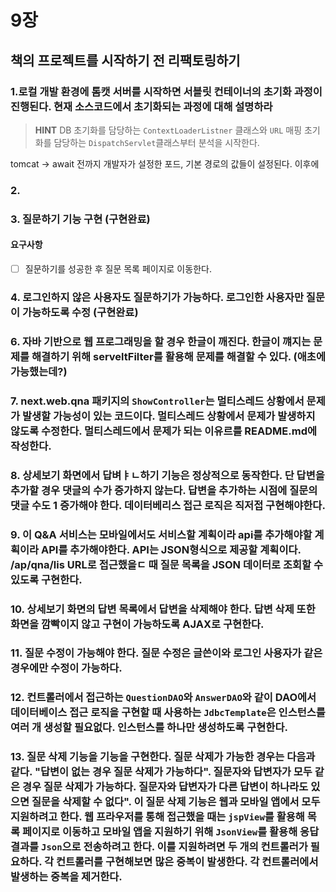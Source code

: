 # 9장

## 책의 프로젝트를 시작하기 전 리팩토링하기

### 1.로컬 개발 환경에 톰캣 서버를 시작하면 서블릿 컨테이너의 초기화 과정이 진행된다. 현재 소스코드에서 초기화되는 과정에 대해 설명하라

> **HINT** DB 초기화를 담당하는 `ContextLoaderListner` 클래스와 `URL` 매핑 초기화를 담당하는 `DispatchServlet`클래스부터 분석을 시작한다.

tomcat -> await 전까지 개발자가 설정한 포드, 기본 경로의 값들이 설정된다.
이후에

### 2.

### 3. 질문하기 기능 구현 (구현완료)

#### 요구사항

- [ ] 질문하기를 성공한 후 질문 목록 페이지로 이동한다.

### 4. 로그인하지 않은 사용자도 질문하기가 가능하다. 로그인한 사용자만 질문이 가능하도록 수정 (구현완료)

### 6. 자바 기반으로 웹 프로그래밍을 할 경우 한글이 깨진다. 한글이 꺠지는 문제를 해결하기 위해 serveltFilter를 활용해 문제를 해결할 수 있다.   (애초에 가능했는데?)

### 7. next.web.qna 패키지의 `ShowController`는 멀티스레드 상황에서 문제가 발생할 가능성이 있는 코드이다. 멀티스레드 상황에서 문제가 발생하지 않도록 수정한다. 멀티스레드에서 문제가 되는 이유르를 README.md에 작성한다.

### 8. 상세보기 화면에서 답벼ㅑㄴ하기 기능은 정상적으로 동작한다. 단 답변을 추가할 경우 댓글의 수가 증가하지 않는다. 답변을 추가하는 시점에 질문의 댓글 수도 1 증가해야 한다. 데이터베리스 접근 로직은 직저접 구현해야한다.

### 9. 이 Q&A 서비스는 모바일에서도 서비스할 계획이라 api를 추가해야할 계획이라 API를 추가해야한다. API는 JSON형식으로 제공할 계획이다. /ap/qna/lis URL로 접근했을ㄷ 때 질문 목록을 JSON 데이터로 조회할 수 있도록 구현한다.

### 10. 상세보기 화면의 답변 목록에서 답변을 삭제해야 한다. 답변 삭제 또한 화면을 깜빡이지 않고 구현이 가능하도록 AJAX로 구현한다.

### 11. 질문 수정이 가능해야 한다. 질문 수정은 글쓴이와 로그인 사용자가 같은 경우에만 수정이 가능하다.

### 12. 컨트롤러에서 접근하는 `QuestionDAO`와 `AnswerDAO`와 같이 DAO에서 데이터베이스 접근 로직을 구현할 때 사용하는 `JdbcTemplate`은 인스턴스를 여러 개 생성할 필요없다. 인스턴스를 하나만 생성하도록 구현한다.

### 13. 질문 삭제 기능을 기능을 구현한다. 질문 삭제가 가능한 경우는 다음과 같다. "답변이 없는 경우 질문 삭제가 가능하다". 질문자와 답변자가 모두 같은 경우 질문 삭제가 가능하다. 질문자와 답변자가 다른 답변이 하나라도 있으면 질문을 삭제할 수 없다". 이 질문 삭제 기능은 웹과 모바일 앱에서 모두 지원하려고 한다. 웹 프라우저를 통해 접근했을 때는 `jspView`를 활용해 목록 페이지로 이동하고 모바일 앱을 지원하기 위해 `JsonView`를 활용해 응답 결과를 `Json`으로 전송하려고 한다. 이를 지원하려면 두 개의 컨트롤러가 필요하다. 각 컨트롤러를 구현해보면 많은 중복이 발생한다. 각 컨트롤러에서 발생하는 중복을 제거한다.



